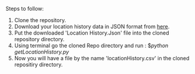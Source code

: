 Steps to follow:

1) Clone the repository.
2) Download your location history data in JSON format from [here](https://takeout.google.com/).
3) Put the downloaded 'Location History.Json' file into the cloned repository directory.
4) Using terminal go the cloned Repo directory and run : $_python getLocationHistory.py_
5) Now you will have a file by the name 'locationHistory.csv' in the cloned repositiry directory.
